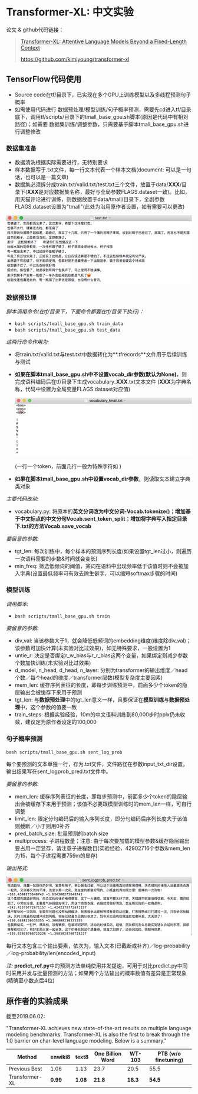 # Transformer-XL: 中文实验

论文 & github代码链接：
>[Transformer-XL: Attentive Language Models Beyond a Fixed-Length Context](http://arxiv.org/abs/1901.02860)
>
>https://github.com/kimiyoung/transformer-xl

## TensorFlow代码使用

- Source code在tf/目录下，已实现在多个GPU上训练模型以及多线程预测句子概率
- 如需使用代码进行 数据预处理/模型训练/句子概率预测，需要先cd进入tf/目录底下，调用tf/scripts/目录下的tmall_base_gpu.sh脚本(原因是代码中有相对路径)；如需要 数据集训练/调整参数，只需要基于脚本tmall_base_gpu.sh进行调整修改



### 数据集准备

* 数据清洗根据实际需要进行，无特别要求
* 样本数据写于.txt文件，每一行文本代表一个样本文档(document: 可以是一句话，也可以是一篇文章)
* 数据集必须拆分成train.txt/valid.txt/test.txt三个文件，放置于data/**XXX**/目录下(**XXX**是对应数据集名称，最好与全局参数FLAGS.dataset一致)。比如，用天猫评论进行训练，则数据放置于data/tmall/目录下，全剧参数FLAGS.dataset设置为"tmall"(此处为沿用原作者设置，如有需要可以更改)

![image-20190710144022293](dataset_sample.png)



### 数据预处理

*脚本调用命令(在tf/目录下，下面命令都要在tf/目录下执行)：*

* `bash scripts/tmall_base_gpu.sh train_data`
* `bash scripts/tmall_base_gpu.sh test_data`

*这两行命令作用为:*

* 将train.txt/valid.txt与test.txt中数据转化为**.tfrecords**文件用于后续训练与测试

* **如果在脚本tmall_base_gpu.sh中不设置vocab_dir参数(默认为None)**，则完成语料编码后在tf/目录下生成vocabulary_**XXX**.txt文本文件 (**XXX**为字典名称，代码中设置为全局变量FLAGS.dataset对应值)

  ![image-20190710163625471](vocabulary_sample.png)

  (一行一个token，前面几行一般为特殊字符如<eos> <UNK>)

* **如果在脚本tmall_base_gpu.sh中设置vocab_dir参数**，则读取文本建立字典类对象

*主要代码改动:*

* vocabulary.py: 将原本的**英文分词改为中文分词-Vocab.tokenize()**；**增加基于中文标点的中文分句Vocab.sent_token_split**；**增加将字典写入指定目录下.txt的方法Vocab.save_vocab**

*要留意的参数:*

* tgt_len: 每次训练中，每个样本的预测序列长度(如果设置tgt_len过小，则遍历一次语料需要的步数&时间就会变长)
* min_freq: 筛选低频词的阈值，某词在语料中出现频率低于该值时则不会被加入字典(设置最低频率可有效去除生僻字，可以缩短softmax步骤的时间)



### 模型训练

*调用脚本:*

* `bash scripts/tmall_base_gpu.sh train`

*要留意的参数:*

* div_val: 当该参数大于1，就会降低低频词的embedding维度(维度除div_val)；该参数可加快计算(未实验对比过效果)，如无特殊要求，一般设置为1
* untie_r: 决定是否绑定r_w_bias与r_r_bias这两个变量，如果绑定则减少参数个数加快训练(未实验对比过效果)
* d_model, n_head, d_head, n_layer: 分别为transformer的输出维度／head个数／每个head的维度／transformer层数(模型复杂度主要因素)
* mem_len: 缓存序列表征的长度，即每步训练预测中，前面多少个token的隐层输出会被缓存下来用于预测
* tgt_len: 与**数据预处理**中的tgt_len意义一样，且要保证在**模型训练**与**数据预处理**中，这个参数的值要一致
* train_steps: 根据实验经验，10m的中文语料训练到80,000步时pplx仍未收敛，建议定为原作者设定的100,000



### 句子概率预测

`bash scripts/tmall_base_gpu.sh sent_log_prob`

每个要预测的文本单独一行，存为.txt文件，文件路径在参数input_txt_dir设置。输出结果写在sent_logprob_pred.txt文件中。

*要留意的参数:*

* mem_len: 缓存序列表征的长度，即每步预测中，前面多少个token的隐层输出会被缓存下来用于预测；该值不必要跟模型训练时的mem_len一样，可自行调整
* limit_len: 限定分句编码后的输入序列长度，即分句编码后序列长度大于该值则截断／小于则用0补齐
* pred_batch_size: 批量预测的batch size
* multiprocess: 子进程数量；注意: 由于每次要加载的模型参数&缓存隐层输出要占用一定显存，请注意子进程数目(实验经验，42902716个参数&mem_len为15，每个子进程需要759m的显存)

*输出格式:*

![image-20190715153115139](sent_prob_pred_sample.png)

每行文本包含三个输出要素，依次为，输入文本(已截断或补齐)／log-probability／log-probability/len(encoded_input)

*注:* **predict_ref.py**中的预测方法单纯使用并发提速，可用于对比predict.py中同时采用并发与批量预测的方法；如果两个方法输出的概率数值有差异是正常现象(精确至小数点后4位)



## 原作者的实验成果

截至2019.06.02: 

"Transformer-XL achieves new state-of-the-art results on multiple language modeling benchmarks. Transformer-XL is also the first to break through the 1.0 barrier on char-level language modeling. Below is a summary."

Method | enwiki8 | text8 | One Billion Word | WT-103 | PTB (w/o finetuning)
-- | -- | -- | -- | -- | -- 
Previous Best | 1.06 | 1.13 | 23.7 | 20.5 | 55.5
Transformer-XL | **0.99** | **1.08** | **21.8** | **18.3** | **54.5**

